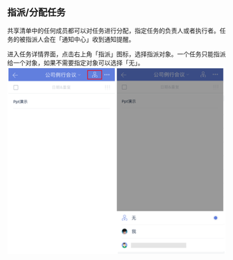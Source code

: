 ## 指派/分配任务

共享清单中的任何成员都可以对任务进行分配，指定任务的负责人或者执行者。任务的被指派人会在「通知中心」收到通知提醒。

进入任务详情界面，点击右上角「指派」图标，选择指派对象。一个任务只能指派给一个对象，如果不需要指定对象可以选择「无」。
![](./images/share/allot.png)